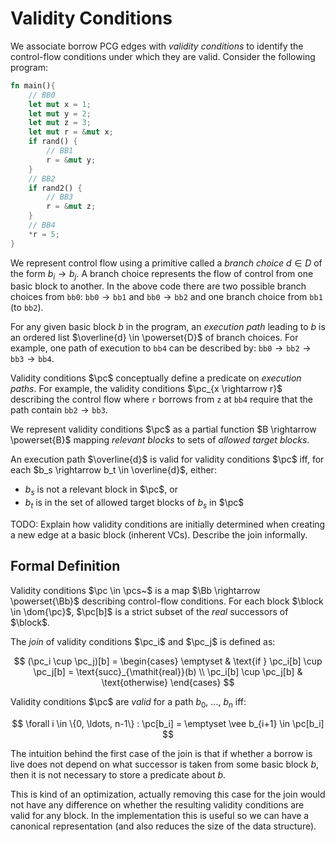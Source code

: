 # Validity Conditions

We associate borrow PCG edges with *validity conditions* to identify the
control-flow conditions under which they are valid. Consider the following
program:

```rust
fn main(){
    // BB0
    let mut x = 1;
    let mut y = 2;
    let mut z = 3;
    let mut r = &mut x;
    if rand() {
        // BB1
        r = &mut y;
    }
    // BB2
    if rand2() {
        // BB3
        r = &mut z;
    }
    // BB4
    *r = 5;
}
```

We represent control flow using a primitive called a *branch choice* $d \in D$
of the form $b_i \rightarrow b_j$. A branch choice represents the flow of
control from one basic block to another. In the above code there are two
possible branch choices from `bb0`: $\texttt{bb0} \rightarrow \texttt{bb1}$ and
$\texttt{bb0} \rightarrow \texttt{bb2}$ and one branch choice from `bb1` (to
`bb2`).

For any given basic block $b$ in the program, an *execution path* leading to $b$
is an ordered list $\overline{d} \in \powerset{D}$ of branch choices. For
example, one path of execution to `bb4` can be described by: $\texttt{bb0}
\rightarrow \texttt{bb2} \rightarrow \texttt{bb3} \rightarrow \texttt{bb4}$.

Validity conditions $\pc$ conceptually define a predicate on *execution paths*.
For example, the validity conditions $\pc_{x \rightarrow r}$ describing the
control flow where `r` borrows from `z` at `bb4` require that the path contain
$\texttt{bb2} \rightarrow \texttt{bb3}$.

We represent validity conditions $\pc$ as a partial function $B \rightarrow
  \powerset{B}$ mapping *relevant blocks* to sets of *allowed target blocks*.

An execution path $\overline{d}$ is valid for validity conditions $\pc$ iff, for
each $b_s \rightarrow b_t \in \overline{d}$, either:

- $b_s$ is not a relevant block in $\pc$, or
- $b_t$ is in the set of allowed target blocks of $b_s$ in $\pc$

<div class="warning">

TODO: Explain how validity conditions are initially determined when creating a
new edge at a basic block (inherent VCs). Describe the join informally.

</div>

## Formal Definition

Validity conditions $\pc \in \pcs~$ is a map $\Bb \rightarrow \powerset{\Bb}$
describing control-flow conditions. For each block $\block \in \dom{\pc}$,
$\pc[b]$ is a strict subset of the *real* successors of $\block$.

The *join* of validity conditions $\pc_i$ and $\pc_j$ is defined as:


$$
(\pc_i \cup \pc_j)[b] =
\begin{cases}
  \emptyset & \text{if } \pc_i[b] \cup \pc_j[b] = \text{succ}_{\mathit{real}}(b) \\
  \pc_i[b] \cup \pc_j[b] & \text{otherwise}
\end{cases}
$$

Validity conditions $\pc$ are *valid* for a path $b_0,~\ldots,~b_n$ iff:

$$
\forall i \in \{0, \ldots, n-1\} : \pc[b_i] = \emptyset \vee b_{i+1} \in \pc[b_i]
$$

<div class="info">

The intuition behind the first case of the join is that if whether a borrow is
live does not depend on what successor is taken from some basic block $b$, then
it is not necessary to store a predicate about $b$.

This is kind of an optimization, actually removing this case for the join would
not have any difference on whether the resulting validity conditions are valid
for any block. In the implementation this is useful so we can have a canonical
representation (and also reduces the size of the data structure).

</div>



